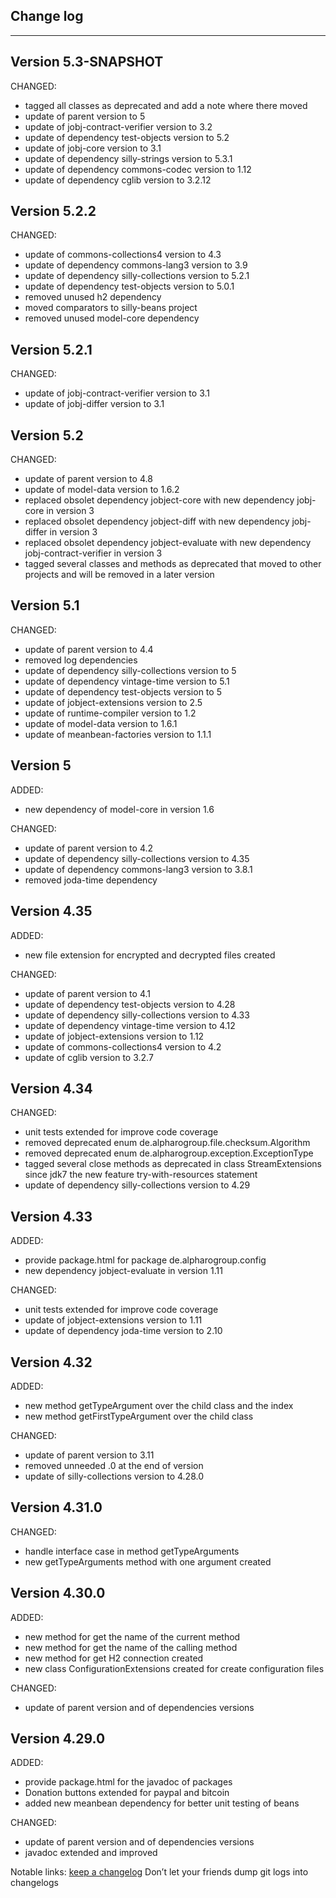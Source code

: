 ## Change log
----------------------

Version 5.3-SNAPSHOT
-------------

CHANGED:

- tagged all classes as deprecated and add a note where there moved
- update of parent version to 5
- update of jobj-contract-verifier version to 3.2
- update of dependency test-objects version to 5.2
- update of jobj-core version to 3.1
- update of dependency silly-strings version to 5.3.1
- update of dependency commons-codec version to 1.12
- update of dependency cglib version to 3.2.12

Version 5.2.2
-------------

CHANGED:

- update of commons-collections4 version to 4.3
- update of dependency commons-lang3 version to 3.9
- update of dependency silly-collections version to 5.2.1
- update of dependency test-objects version to 5.0.1
- removed unused h2 dependency 
- moved comparators to silly-beans project
- removed unused model-core dependency 

Version 5.2.1
-------------

CHANGED:

- update of jobj-contract-verifier version to 3.1
- update of jobj-differ version to 3.1

Version 5.2
-------------

CHANGED:

- update of parent version to 4.8
- update of model-data version to 1.6.2
- replaced obsolet dependency jobject-core with new dependency jobj-core in version 3
- replaced obsolet dependency jobject-diff with new dependency jobj-differ in version 3
- replaced obsolet dependency jobject-evaluate with new dependency jobj-contract-verifier in version 3 
- tagged several classes and methods as deprecated that moved to other projects and will be removed in a later version

Version 5.1
-------------

CHANGED:

- update of parent version to 4.4
- removed log dependencies
- update of dependency silly-collections version to 5
- update of dependency vintage-time version to 5.1
- update of dependency test-objects version to 5
- update of jobject-extensions version to 2.5
- update of runtime-compiler version to 1.2
- update of model-data version to 1.6.1
- update of meanbean-factories version to 1.1.1

Version 5
-------------

ADDED:
 
- new dependency of model-core in version 1.6

CHANGED:

- update of parent version to 4.2
- update of dependency silly-collections version to 4.35
- update of dependency commons-lang3 version to 3.8.1
- removed joda-time dependency

Version 4.35
-------------

ADDED:
 
- new file extension for encrypted and decrypted files created

CHANGED:

- update of parent version to 4.1
- update of dependency test-objects version to 4.28
- update of dependency silly-collections version to 4.33
- update of dependency vintage-time version to 4.12
- update of jobject-extensions version to 1.12
- update of commons-collections4 version to 4.2
- update of cglib version to 3.2.7

Version 4.34
-------------

CHANGED:

- unit tests extended for improve code coverage
- removed deprecated enum de.alpharogroup.file.checksum.Algorithm
- removed deprecated enum de.alpharogroup.exception.ExceptionType
- tagged several close methods as deprecated in class StreamExtensions since jdk7 the new feature try-with-resources statement
- update of dependency silly-collections version to 4.29

Version 4.33
-------------

ADDED:
 
- provide package.html for package de.alpharogroup.config
- new dependency jobject-evaluate in version 1.11

CHANGED:

- unit tests extended for improve code coverage
- update of jobject-extensions version to 1.11
- update of dependency joda-time version to 2.10

Version 4.32
-------------

ADDED:
 
- new method getTypeArgument over the child class and the index
- new method getFirstTypeArgument over the child class

CHANGED:

- update of parent version to 3.11
- removed unneeded .0 at the end of version
- update of silly-collections version to 4.28.0

Version 4.31.0
-------------

CHANGED:

- handle interface case in method getTypeArguments
- new getTypeArguments method with one argument created

Version 4.30.0
-------------

ADDED:
 
- new method for get the name of the current method
- new method for get the name of the calling method
- new method for get H2 connection created
- new class ConfigurationExtensions created for create configuration files

CHANGED:

- update of parent version and of dependencies versions

Version 4.29.0
-------------

ADDED:
 
- provide package.html for the javadoc of packages
- Donation buttons extended for paypal and bitcoin
- added new meanbean dependency for better unit testing of beans

CHANGED:

- update of parent version and of dependencies versions
- javadoc extended and improved

Notable links:
[keep a changelog](http://keepachangelog.com/en/1.0.0/) Don’t let your friends dump git logs into changelogs
